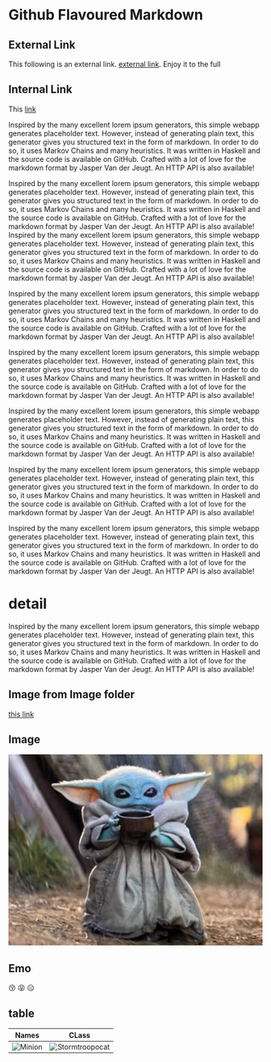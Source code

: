 # Github Flavoured Markdown

## External Link

This following is an external link. [external link](http://markdown-it.github.io/). Enjoy it to the full

## Internal Link

This [link](#detail)

Inspired by the many excellent lorem ipsum generators, this simple webapp generates placeholder text. However, instead of generating plain text, this generator gives you structured text in the form of markdown. In order to do so, it uses Markov Chains and many heuristics. It was written in Haskell and the source code is available on GitHub. Crafted with a lot of love for the markdown format by Jasper Van der Jeugt. An HTTP API is also available!

Inspired by the many excellent lorem ipsum generators, this simple webapp generates placeholder text. However, instead of generating plain text, this generator gives you structured text in the form of markdown. In order to do so, it uses Markov Chains and many heuristics. It was written in Haskell and the source code is available on GitHub. Crafted with a lot of love for the markdown format by Jasper Van der Jeugt. An HTTP API is also available!
Inspired by the many excellent lorem ipsum generators, this simple webapp generates placeholder text. However, instead of generating plain text, this generator gives you structured text in the form of markdown. In order to do so, it uses Markov Chains and many heuristics. It was written in Haskell and the source code is available on GitHub. Crafted with a lot of love for the markdown format by Jasper Van der Jeugt. An HTTP API is also available!

Inspired by the many excellent lorem ipsum generators, this simple webapp generates placeholder text. However, instead of generating plain text, this generator gives you structured text in the form of markdown. In order to do so, it uses Markov Chains and many heuristics. It was written in Haskell and the source code is available on GitHub. Crafted with a lot of love for the markdown format by Jasper Van der Jeugt. An HTTP API is also available!

Inspired by the many excellent lorem ipsum generators, this simple webapp generates placeholder text. However, instead of generating plain text, this generator gives you structured text in the form of markdown. In order to do so, it uses Markov Chains and many heuristics. It was written in Haskell and the source code is available on GitHub. Crafted with a lot of love for the markdown format by Jasper Van der Jeugt. An HTTP API is also available!

Inspired by the many excellent lorem ipsum generators, this simple webapp generates placeholder text. However, instead of generating plain text, this generator gives you structured text in the form of markdown. In order to do so, it uses Markov Chains and many heuristics. It was written in Haskell and the source code is available on GitHub. Crafted with a lot of love for the markdown format by Jasper Van der Jeugt. An HTTP API is also available!

Inspired by the many excellent lorem ipsum generators, this simple webapp generates placeholder text. However, instead of generating plain text, this generator gives you structured text in the form of markdown. In order to do so, it uses Markov Chains and many heuristics. It was written in Haskell and the source code is available on GitHub. Crafted with a lot of love for the markdown format by Jasper Van der Jeugt. An HTTP API is also available!

Inspired by the many excellent lorem ipsum generators, this simple webapp generates placeholder text. However, instead of generating plain text, this generator gives you structured text in the form of markdown. In order to do so, it uses Markov Chains and many heuristics. It was written in Haskell and the source code is available on GitHub. Crafted with a lot of love for the markdown format by Jasper Van der Jeugt. An HTTP API is also available!

# detail

Inspired by the many excellent lorem ipsum generators, this simple webapp generates placeholder text. However, instead of generating plain text, this generator gives you structured text in the form of markdown. In order to do so, it uses Markov Chains and many heuristics. It was written in Haskell and the source code is available on GitHub. Crafted with a lot of love for the markdown format by Jasper Van der Jeugt. An HTTP API is also available!

## Image from Image folder 

[this link](./images/pic.jpeg)

## Image 

![Joda](./images/pic.jpeg)

## Emo

 :kissing_closed_eyes:
 :stuck_out_tongue_closed_eyes:
 :expressionless:
 
 ## table
 
 | Names  | CLass  |
|---|---|
|  ![Minion](https://octodex.github.com/images/minion.png) | ![Stormtroopocat](https://octodex.github.com/images/stormtroopocat.jpg "The Stormtroopocat")  |
 
